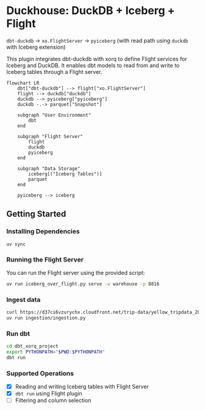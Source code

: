 # Duckhouse: DuckDB + Iceberg + Flight

`dbt-duckdb` → `xo.FlightServer` → `pyiceberg` (with read path using `duckdb` with Iceberg extension)

This plugin integrates dbt-duckdb with xorq to define Flight services for Iceberg and DuckDB. It enables dbt models to read from and write to Iceberg tables through a Flight server.

```mermaid
flowchart LR
    dbt["dbt-duckdb"] --> flight["xo.FlightServer"]
    flight --> duckdb["duckdb"]
    duckdb --> pyiceberg["pyiceberg"]
    duckdb -.-> parquet["Snapshot"]
    
    subgraph "User Environment"
        dbt
    end
    
    subgraph "Flight Server"
        flight
        duckdb
        pyiceberg
    end
    
    subgraph "Data Storage"
        iceberg[("Iceberg Tables")]
        parquet
    end
    
    pyiceberg --> iceberg
```

## Getting Started
### Installing Dependencies
```
uv sync
```

### Running the Flight Server
You can run the Flight server using the provided script:

```bash
uv run iceberg_over_flight.py serve -w warehouse -p 8816
```

### Ingest data

```bash
curl https://d37ci6vzurychx.cloudfront.net/trip-data/yellow_tripdata_2023-01.parquet -o /tmp/yellow_tripdata_2023-01.parquet
uv run ingestion/ingestion.py
```

### Run dbt
```bash
cd dbt_xorq_project
export PYTHONPATH="$PWD:$PYTHONPATH"
dbt run
```

### Supported Operations
- [x] Reading and writing Iceberg tables with Flight Server
- [x] `dbt run` using Flight plugin
- [ ] Filtering and column selection
